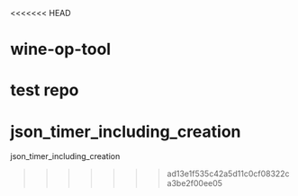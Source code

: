 <<<<<<< HEAD
# wine-op-tool
test repo
=======
# json_timer_including_creation
json_timer_including_creation
>>>>>>> ad13e1f535c42a5d11c0cf08322ca3be2f00ee05
